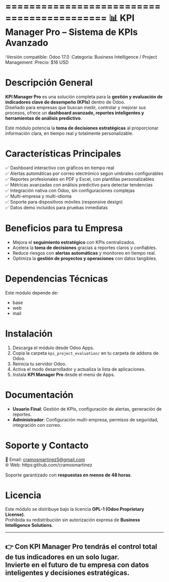 ===========================================
📊 KPI Manager Pro – Sistema de KPIs Avanzado
===========================================

:Versión compatible: Odoo 17.0
:Categoría: Business Intelligence / Project Management
:Precio: $16 USD

Descripción General
===================

**KPI Manager Pro** es una solución completa para la **gestión y evaluación de indicadores clave de desempeño (KPIs)** dentro de Odoo.  
Diseñado para empresas que buscan medir, controlar y mejorar sus procesos, ofrece un **dashboard avanzado, reportes inteligentes y herramientas de análisis predictivo**.  

Este módulo potencia la **toma de decisiones estratégicas** al proporcionar información clara, en tiempo real y totalmente personalizable.  

Características Principales
===========================

✅ Dashboard interactivo con gráficos en tiempo real  
✅ Alertas automáticas por correo electrónico según umbrales configurables  
✅ Reportes profesionales en PDF y Excel, con plantillas personalizables  
✅ Métricas avanzadas con análisis predictivo para detectar tendencias  
✅ Integración nativa con Odoo, sin configuraciones complejas  
✅ Multi-empresa y multi-idioma  
✅ Soporte para dispositivos móviles (responsive design)  
✅ Datos demo incluidos para pruebas inmediatas  


Beneficios para tu Empresa
==========================

- Mejora el **seguimiento estratégico** con KPIs centralizados.  
- Acelera la **toma de decisiones** gracias a reportes claros y confiables.  
- Reduce riesgos con **alertas automáticas** y monitoreo en tiempo real.  
- Optimiza la **gestión de proyectos y operaciones** con datos tangibles.  

Dependencias Técnicas
=====================

Este módulo depende de:

- base
- web
- mail

Instalación
===========

1. Descarga el módulo desde Odoo Apps.  
2. Copia la carpeta ``kpi_project_evaluation/`` en tu carpeta de addons de Odoo.  
3. Reinicia tu servidor Odoo.  
4. Activa el modo desarrollador y actualiza la lista de aplicaciones.  
5. Instala **KPI Manager Pro** desde el menú de Apps.  

Documentación
=============

- **Usuario Final**: Gestión de KPIs, configuración de alertas, generación de reportes.  
- **Administrador**: Configuración multi-empresa, permisos de seguridad, integración con correo.  

Soporte y Contacto
==================

📧 Email: cramosmartinez5@gmail.com  
🌐 Web: https:github.com/cramosmartinez  

Soporte garantizado con **respuestas en menos de 48 horas**.  

Licencia
========

Este módulo se distribuye bajo la licencia **OPL-1 (Odoo Proprietary License)**.  
Prohibida su redistribución sin autorización expresa de **Business Intelligence Solutions**.  

-----------------------------------------
👉 Con **KPI Manager Pro** tendrás el control total de tus indicadores en un solo lugar.  
**Invierte en el futuro de tu empresa con datos inteligentes y decisiones estratégicas.**
-----------------------------------------
